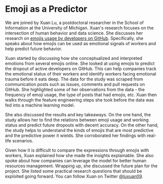 # Emoji as a Predictor
We are joined by Xuan Lu, a postdoctoral researcher in the School of Information at the University of Michigan. Xuan's research focuses on the intersection of human behavior and data science. She discusses her research on [emojis usage by developers on GitHub](https://journals.plos.org/plosone/article?id=10.1371/journal.pone.0261262). Specifically, she speaks about how emojis can be used as emotional signals of workers and help predict future behavior. 

Xuan started by discussing how she conceptualized and interpreted emotions from several emojis online. She looked at using emojis to predict the dropout of active developers on GitHub. This can help companies track the emotional status of their workers and identify workers facing emotional trauma before it eats deep. The data for the study was scraped from communication posts such as issues, comments and pull requests on GitHub. She highlighted some of her observations from the data - the frequency of emoji usage, the type of posts that had emojis, etc. Xuan then walks through the feature engineering steps she took before the data was fed into a machine learning model. 

She also discussed the results and key takeaways. On the one hand, the study allows her to find the relations between emoji usage and working status and predict future dropouts with decent accuracy. On the other hand, the study helps to understand the kinds of emojis that are most predictive and the predictive power it wields. She corroborated her findings with real-life scenarios. 

Given how it is difficult to compare the expressions through emojis with workers, Xuan explained how she made the insights explainable. She also spoke about how companies can leverage the model for better human resources management. Wrapping up, she discussed the future plan for the project. She listed some practical research questions that should be exploited going forward. You can follow Xuan on Twitter [@luxuan09](https://twitter.com/luxuan09).
